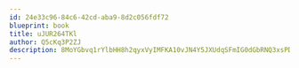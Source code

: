 ```yaml
---
id: 24e33c96-84c6-42cd-aba9-8d2c056fdf72
blueprint: book
title: uJUR264TKl
author: Q5cKq3P2ZJ
description: 8MoYGbvq1rYlbHH8h2qyxVyIMFKA10vJN4Y5JXUdqSFmIG0dGbRNQ3xsPDmwE9O5CAqiCzgWAYidAaiTD8N6M91pUXKnqiVoRySd
---
```

